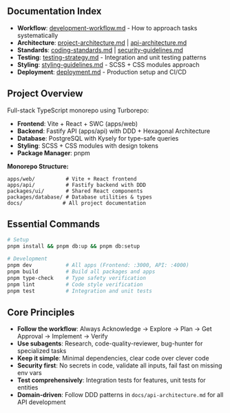 ## Documentation Index

- **Workflow**: [development-workflow.md](docs/development-workflow.md) - How to approach tasks systematically
- **Architecture**: [project-architecture.md](docs/project-architecture.md) | [api-architecture.md](docs/api-architecture.md)
- **Standards**: [coding-standards.md](docs/coding-standards.md) | [security-guidelines.md](docs/security-guidelines.md)
- **Testing**: [testing-strategy.md](docs/testing-strategy.md) - Integration and unit testing patterns
- **Styling**: [styling-guidelines.md](docs/styling-guidelines.md) - SCSS + CSS modules approach
- **Deployment**: [deployment.md](docs/deployment.md) - Production setup and CI/CD

## Project Overview

Full-stack TypeScript monorepo using Turborepo:
- **Frontend**: Vite + React + SWC (apps/web)
- **Backend**: Fastify API (apps/api) with DDD + Hexagonal Architecture
- **Database**: PostgreSQL with Kysely for type-safe queries
- **Styling**: SCSS + CSS modules with design tokens
- **Package Manager**: pnpm

**Monorepo Structure:**
```
apps/web/          # Vite + React frontend
apps/api/          # Fastify backend with DDD
packages/ui/       # Shared React components
packages/database/ # Database utilities & types
docs/             # All project documentation
```

## Essential Commands

```bash
# Setup
pnpm install && pnpm db:up && pnpm db:setup

# Development
pnpm dev           # All apps (Frontend: :3000, API: :4000)
pnpm build         # Build all packages and apps
pnpm type-check    # Type safety verification
pnpm lint          # Code style verification
pnpm test          # Integration and unit tests
```

## Core Principles

- **Follow the workflow**: Always Acknowledge → Explore → Plan → Get Approval → Implement → Verify
- **Use subagents**: Research, code-quality-reviewer, bug-hunter for specialized tasks
- **Keep it simple**: Minimal dependencies, clear code over clever code
- **Security first**: No secrets in code, validate all inputs, fail fast on missing env vars
- **Test comprehensively**: Integration tests for features, unit tests for entities
- **Domain-driven**: Follow DDD patterns in `docs/api-architecture.md` for all API development
